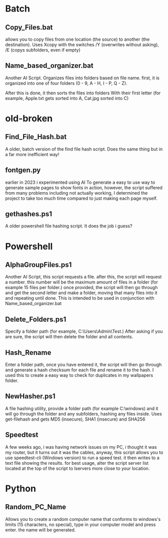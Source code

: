 # Batch

## Copy_Files.bat
allows you to copy files from one location (the source) to another (the destination).
Uses Xcopy with the switches /Y (overwrites without asking), /E (copys subfolders, even if empty)

## Name_based_organizer.bat
Another AI Script. Organizes files into folders based on file name. first, it is organized into one of four folders (0 - 9, A - H, I - P, Q - Z). 

After this is done, it then sorts the files into folders With their first letter (for example, Apple.txt gets sorted into A, Cat.jpg sorted into C)
# old-broken
## Find_File_Hash.bat
A older, batch version of the find file hash script. Does the same thing but in a far more inefficient way!

## fontgen.py
earlier in 2023 i experimented using AI To generate a easy to use way to generate sample pages to show fonts in action, however, the script suffered from many problems including not actually working, I determined the project to take too much time compared to just making each page myself.

## gethashes.ps1
A older powershell file hashing script. It does the job i guess?

# Powershell
## AlphaGroupFiles.ps1
Another AI Script, this script requests a file. after this, the script will request a number. this number will be the maximum amount of files in a folder (for example  15 files per folder.) once provided, the script will then go through and get the second letter and make a folder, moving that many files into it and repeating until done. This is intended to be used in conjunction with Name_based_organizer.bat
## Delete_Folders.ps1

Specify a folder path (for example, C:\Users\Admin\Test.) After asking if you are sure, the script will then delete the folder and all contents.

## Hash_Rename
Enter a folder path, once you have entered it, the script will then go through and generate a hash checksum for each file and rename it to the hash. I used this to create a easy way to check for duplicates in my wallpapers folder.

## NewHasher.ps1
A file hashing utility, provide a folder path (for example C:\windows\) and it will go through the folder and any subfolders, hashing any files inside. Uses get-filehash and gets MD5 (insecure), SHA1 (insecure) and SHA256

## Speedtest

A few weeks ago, i was having network issues on my PC, i thought it was my router, but it turns out it was the cables, anyway, this script allows you to use speedtest-cli (Windows version) to run a speed test. it then writes to a text file showing the results. for best usage, alter the script server list located at the top of the script to lservers more close to your location.
# Python

## Random_PC_Name
Allows you to create a random computer name that conforms to windows's limits (15 characters, no special), type in your computer model and press enter. the name will be generated.

